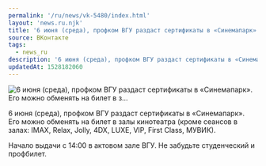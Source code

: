 ```yaml
---
permalink: '/ru/news/vk-5480/index.html'
layout: 'news.ru.njk'
title: '6 июня (среда), профком ВГУ раздаст сертификаты в «Синемапарк». Его можно обменять на билет в з'
source: ВКонтакте
tags:
  - news_ru
description: '6 июня (среда), профком ВГУ раздаст сертификаты в «Синемапарк». Его можно обменять на билет в з…'
updatedAt: 1528182060
---
```

![6 июня (среда), профком ВГУ раздаст сертификаты в «Синемапарк». Его можно обменять на билет в з…](https://sun9-76.userapi.com/impf/c840530/v840530808/8dc85/sj_QCBBNUA0.jpg?size=1280x854&quality=96&sign=6d84cbb1158d93903bcda468b9a046a3&c_uniq_tag=QRxFnPOnJqWqXW4gQclaFRe2HJVVcu7KT1hlZW4icKA&type=album)

6 июня (среда), профком ВГУ раздаст сертификаты в «Синемапарк». Его можно обменять на билет в залы кинотеатра (кроме сеансов в залах: IMAX, Relax, Jolly, 4DX, LUXE, VIP, First Class, МУВИК).

Начало выдачи с 14:00 в актовом зале ВГУ.
Не забудьте студенческий и профбилет.

